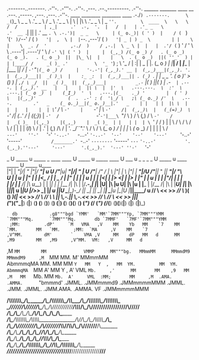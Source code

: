 .-------..-------.        .-''-.    .-'''-.     .-''-.  ,---.   .--.,---------.    .-''-.   ______              _______     ____     __           .---.       ,-----.    ,---.  ,---.   .-''-.             ____    ________  ________    ____    .-./`) .-------.     
\  _(`)_ \  _ _   \     .'_ _   \  / _     \  .'_ _   \ |    \  |  |\          \ .'_ _   \ |    _ `''.         \  ____  \   \   \   /  /          | ,_|     .'  .-,  '.  |   /  |   | .'_ _   \          .'  __ `.|        ||        | .'  __ `. \ .-.')|  _ _   \    
| (_ o._)| ( ' )  |    / ( ` )   '(`' )/`--' / ( ` )   '|  ,  \ |  | `--.  ,---'/ ( ` )   '| _ | ) _  \        | |    \ |    \  _. /  '         ,-./  )    / ,-.|  \ _ \ |  |   |  .'/ ( ` )   '        /   '  \  \   .----'|   .----'/   '  \  \/ `-' \| ( ' )  |    
|  (_,_) /(_ o _) /   . (_ o _)  (_ o _).   . (_ o _)  ||  |\_ \|  |    |   \  . (_ o _)  ||( ''_'  ) |        | |____/ /     _( )_ .'          \  '_ '`) ;  \  '_ /  | :|  | _ |  |. (_ o _)  |        |___|  /  |  _|____ |  _|____ |___|  /  | `-'`"`|(_ o _) /    
|   '-.-'| (_,_).' __ |  (_,_)___|(_,_). '. |  (_,_)___||  _( )_\  |    :_ _:  |  (_,_)___|| . (_) `. |        |   _ _ '. ___(_ o _)'            > (_)  ) |  _`,/ \ _/  ||  _( )_  ||  (_,_)___|           _.-`   |_( )_   ||_( )_   |   _.-`   | .---. | (_,_).' __  
|   |    |  |\ \  |  |'  \   .---.---.  \  :'  \   .---.| (_ o _)  |    (_I_)  '  \   .---.|(_    ._) '        |  ( ' )  \   |(_,_)'            (  .  .-' : (  '\_/ \   ;\ (_ o._) /'  \   .---.        .'   _    (_ o._)__|(_ o._)__|.'   _    | |   | |  |\ \  |  | 
|   |    |  | \ `'   / \  `-'    |    `-'  | \  `-'    /|  (_,_)\  |   (_(=)_)  \  `-'    /|  (_.\.' /         | (_{;}_) |   `-'  /              `-'`-'|___\ `"/  \  ) /  \ (_,_) /  \  `-'    /        |  _( )_  |(_,_)    |(_,_)    |  _( )_  | |   | |  | \ `'   / 
/   )    |  |  \    /   \       / \       /   \       / |  |    |  |    (_I_)    \       / |       .'          |  (_,_)  /\      /                |        \'. \_/``".'    \     /    \       /         \ (_ o _) /   |     |   |     \ (_ o _) / |   | |  |  \    /  
`---'    ''-'   `'-'     `'-..-'   `-...-'     `'-..-'  '--'    '--'    '---'     `'-..-'  '-----'`            /_______.'  `-..-'                 `--------`  '-----'       `---`      `'-..-'           '.(_,_).''---'     '---'      '.(_,_).'  '---' ''-'   `'-'   
                                                                                                                                                                                                                                                                      
   _    U _____ u _____ _  ____           ____  U _____ u _____         ____   U  ___ u  _   _     _   _   U _____ u   ____  _____ U _____ u____    
  |"|   \| ___"|/|_ " _|"|/ __"| u     U /"___|u\| ___"|/|_ " _|     U /"___|   \/"_ \/ | \ |"|   | \ |"|  \| ___"|/U /"___||_ " _|\| ___"|/  _"\   
U | | u  |  _|"    | | |_<\___ \/      \| |  _ / |  _|"    | |       \| | u     | | | |<|  \| |> <|  \| |>  |  _|"  \| | u    | |   |  _|"/| | | |  
 \| |/__ | |___   /| |\   u___) |       | |_| |  | |___   /| |\       | |/__.-,_| |_| |U| |\  |u U| |\  |u  | |___   | |/__  /| |\  | |___U| |_| |\ 
  |_____||_____| u |_|U   |____/>>       \____|  |_____| u |_|U        \____|\_)-\___/  |_| \_|   |_| \_|   |_____|   \____|u |_|U  |_____||____/ u 
  //  \\ <<   >> _// \\_   )(  (__)      _)(|_   <<   >> _// \\_      _// \\      \\    ||   \\,-.||   \\,-.<<   >>  _// \\ _// \\_ <<   >> |||_    
 (_")("_|__) (__|__) (__) (__)          (__)__) (__) (__|__) (__)    (__)(__)    (__)   (_")  (_/ (_")  (_/(__) (__)(__)(__|__) (__|__) (__|__)_)   


                                                                                                                               
                                                                                                                               
      db            .g8"""bgd `YMM'   `MM'`7MM"""Yp, `7MM"""YMM  `7MM"""Mq.      `7MM"""Mq.       db `7MMF'   `7MF'`7MM"""YMM  
     ;MM:         .dP'     `M   VMA   ,V    MM    Yb   MM    `7    MM   `MM.       MM   `MM.     ;MM:  `MA     ,V    MM    `7  
    ,V^MM.        dM'       `    VMA ,V     MM    dP   MM   d      MM   ,M9        MM   ,M9     ,V^MM.  VM:   ,V     MM   d    
   ,M  `MM        MM              VMMP      MM"""bg.   MMmmMM      MMmmdM9         MMmmdM9     ,M  `MM   MM.  M'     MMmmMM    
   AbmmmqMA       MM.              MM       MM    `Y   MM   Y  ,   MM  YM.         MM  YM.     AbmmmqMA  `MM A'      MM   Y  , 
  A'     VML      `Mb.     ,'      MM       MM    ,9   MM     ,M   MM   `Mb.       MM   `Mb.  A'     VML  :MM;       MM     ,M 
.AMA.   .AMMA.      `"bmmmd'     .JMML.   .JMMmmmd9  .JMMmmmmMMM .JMML. .JMM.    .JMML. .JMM.AMA.   .AMMA. VF      .JMMmmmmMMM 
                                                                                                                               
                                                                                                                               

__/\\\\\\\\\\\\\\\__/\\\________/\\\__/\\\\\\\\\\\\\\\____________/\\\\\_____/\\\__/\\\\\\\\\\\\\\\__/\\\\\\\\\\\\\\\_        
 _\///////\\\/////__\/\\\_______\/\\\_\/\\\///////////____________\/\\\\\\___\/\\\_\/\\\///////////__\///////\\\/////__       
  _______\/\\\_______\/\\\_______\/\\\_\/\\\_______________________\/\\\/\\\__\/\\\_\/\\\___________________\/\\\_______      
   _______\/\\\_______\/\\\\\\\\\\\\\\\_\/\\\\\\\\\\\_______________\/\\\//\\\_\/\\\_\/\\\\\\\\\\\___________\/\\\_______     
    _______\/\\\_______\/\\\/////////\\\_\/\\\///////________________\/\\\\//\\\\/\\\_\/\\\///////____________\/\\\_______    
     _______\/\\\_______\/\\\_______\/\\\_\/\\\_______________________\/\\\_\//\\\/\\\_\/\\\___________________\/\\\_______   
      _______\/\\\_______\/\\\_______\/\\\_\/\\\_______________________\/\\\__\//\\\\\\_\/\\\___________________\/\\\_______  
       _______\/\\\_______\/\\\_______\/\\\_\/\\\\\\\\\\\\\\\___________\/\\\___\//\\\\\_\/\\\\\\\\\\\\\\\_______\/\\\_______ 
        _______\///________\///________\///__\///////////////____________\///_____\/////__\///////////////________\///________


